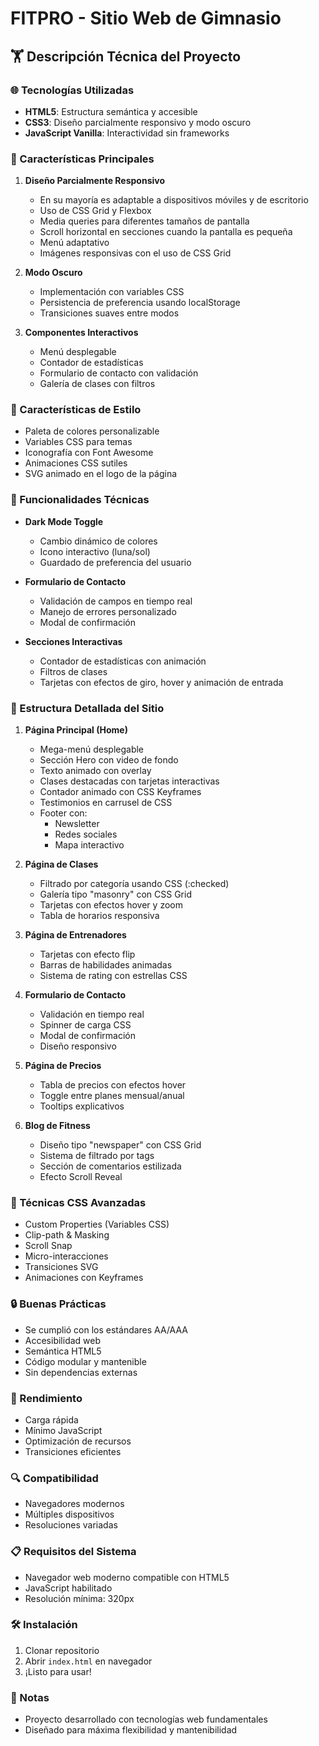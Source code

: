 # FITPRO - Sitio Web de Gimnasio

## 🏋️ Descripción Técnica del Proyecto

### 🌐 Tecnologías Utilizadas
- **HTML5**: Estructura semántica y accesible
- **CSS3**: Diseño parcialmente responsivo y modo oscuro
- **JavaScript Vanilla**: Interactividad sin frameworks

### 🎨 Características Principales
1. **Diseño Parcialmente Responsivo**
   - En su mayoría es adaptable a dispositivos móviles y de escritorio
   - Uso de CSS Grid y Flexbox
   - Media queries para diferentes tamaños de pantalla
   - Scroll horizontal en secciones cuando la pantalla es pequeña
   - Menú adaptativo
   - Imágenes responsivas con el uso de CSS Grid

2. **Modo Oscuro**
   - Implementación con variables CSS
   - Persistencia de preferencia usando localStorage
   - Transiciones suaves entre modos

3. **Componentes Interactivos**
   - Menú desplegable
   - Contador de estadísticas
   - Formulario de contacto con validación
   - Galería de clases con filtros

### 🌈 Características de Estilo
- Paleta de colores personalizable
- Variables CSS para temas
- Iconografía con Font Awesome
- Animaciones CSS sutiles
- SVG animado en el logo de la página

### 🔧 Funcionalidades Técnicas
- **Dark Mode Toggle**
  - Cambio dinámico de colores
  - Icono interactivo (luna/sol)
  - Guardado de preferencia del usuario

- **Formulario de Contacto**
  - Validación de campos en tiempo real
  - Manejo de errores personalizado
  - Modal de confirmación

- **Secciones Interactivas**
  - Contador de estadísticas con animación
  - Filtros de clases
  - Tarjetas con efectos de giro, hover y animación de entrada

### 📐 Estructura Detallada del Sitio
1. **Página Principal (Home)**
   - Mega-menú desplegable
   - Sección Hero con video de fondo
   - Texto animado con overlay
   - Clases destacadas con tarjetas interactivas
   - Contador animado con CSS Keyframes
   - Testimonios en carrusel de CSS
   - Footer con:
     * Newsletter
     * Redes sociales
     * Mapa interactivo

2. **Página de Clases**
   - Filtrado por categoría usando CSS (:checked)
   - Galería tipo "masonry" con CSS Grid
   - Tarjetas con efectos hover y zoom
   - Tabla de horarios responsiva

3. **Página de Entrenadores**
   - Tarjetas con efecto flip
   - Barras de habilidades animadas
   - Sistema de rating con estrellas CSS

4. **Formulario de Contacto**
   - Validación en tiempo real
   - Spinner de carga CSS
   - Modal de confirmación
   - Diseño responsivo

5. **Página de Precios**
   - Tabla de precios con efectos hover
   - Toggle entre planes mensual/anual
   - Tooltips explicativos

6. **Blog de Fitness**
   - Diseño tipo "newspaper" con CSS Grid
   - Sistema de filtrado por tags
   - Sección de comentarios estilizada
   - Efecto Scroll Reveal

### 🎨 Técnicas CSS Avanzadas
- Custom Properties (Variables CSS)
- Clip-path & Masking
- Scroll Snap
- Micro-interacciones
- Transiciones SVG
- Animaciones con Keyframes

### 🔒 Buenas Prácticas
- Se cumplió con los estándares AA/AAA
- Accesibilidad web
- Semántica HTML5
- Código modular y mantenible
- Sin dependencias externas

### 🚀 Rendimiento
- Carga rápida
- Mínimo JavaScript
- Optimización de recursos
- Transiciones eficientes

### 🔍 Compatibilidad
- Navegadores modernos
- Múltiples dispositivos
- Resoluciones variadas

### 📋 Requisitos del Sistema
- Navegador web moderno compatible con HTML5
- JavaScript habilitado
- Resolución mínima: 320px

### 🛠️ Instalación
1. Clonar repositorio
2. Abrir `index.html` en navegador
3. ¡Listo para usar!

### 📝 Notas
- Proyecto desarrollado con tecnologías web fundamentales
- Diseñado para máxima flexibilidad y mantenibilidad